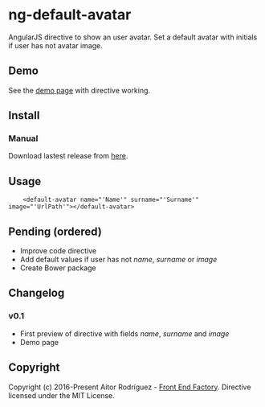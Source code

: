 # ng-default-avatar
AngularJS directive to show an user avatar. Set a default avatar with initials if user has not avatar image.


## Demo
See the [demo page](https://aitorrodriguez990.github.io/ng-default-avatar/) with directive working.


## Install

### Manual
Download lastest release from [here](https://github.com/AitorRodriguez990/ng-default-avatar/releases/latest).


## Usage

        <default-avatar name="'Name'" surname="'Surname'" image="'UrlPath'"></default-avatar>


## Pending (ordered)
* Improve code directive
* Add default values if user has not *name*, *surname* or *image*
* Create Bower package


## Changelog
### v0.1
* First preview of directive with fields *name*, *surname* and *image*
* Demo page


## Copyright
Copyright (c) 2016-Present Aitor Rodríguez - [Front End Factory](http://www.frontendfactory.es). Directive licensed under the MIT License.
